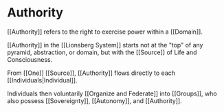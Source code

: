 # Authority


[[Authority]] refers to the right to exercise power within a [[Domain]]. 

[[Authority]] in the [[Lionsberg System]] starts not at the "top" of any pyramid, abstraction, or domain, but with the [[Source]] of Life and Consciousness. 

From [[One]] [[Source]], [[Authority]] flows directly to each [[Individuals|Individual]]. 

Individuals then voluntarily [[Organize and Federate]] into [[Groups]], who also possess [[Sovereignty]], [[Autonomy]], and [[Authority]]. 